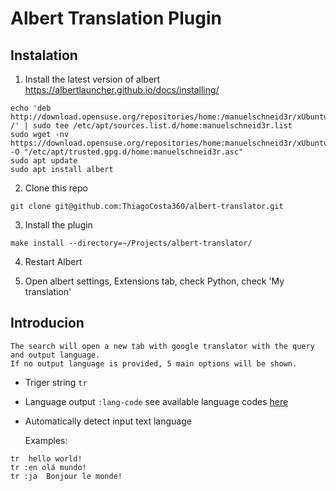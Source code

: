 # Albert Translation Plugin

## Instalation

1. Install the latest  version of albert https://albertlauncher.github.io/docs/installing/
```
echo 'deb http://download.opensuse.org/repositories/home:/manuelschneid3r/xUbuntu_20.04/ /' | sudo tee /etc/apt/sources.list.d/home:manuelschneid3r.list
sudo wget -nv https://download.opensuse.org/repositories/home:manuelschneid3r/xUbuntu_20.04/Release.key -O "/etc/apt/trusted.gpg.d/home:manuelschneid3r.asc"
sudo apt update
sudo apt install albert
```

2. Clone this repo 
```
git clone git@github.com:ThiagoCosta360/albert-translator.git
```

3. Install the plugin
```
make install --directory=~/Projects/albert-translator/
```
 
4. Restart Albert
   
5. Open albert settings, Extensions tab, check Python, check 'My translation'

## Introducion

    The search will open a new tab with google translator with the query and output language.
    If no output language is provided, 5 main options will be shown.

* Triger string `tr`
* Language output `:lang-code`  see available language codes [here](src/languages.json) 
* Automatically detect input text language

    Examples:

```
tr  hello world!
tr :en olá mundo!
tr :ja  Bonjour le monde!
```
